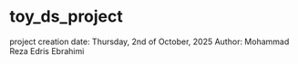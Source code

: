 # toy_ds_project
project creation date: Thursday, 2nd of October, 2025
Author: Mohammad Reza Edris Ebrahimi
